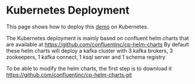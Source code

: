 # Kubernetes Deployment

This page shows how to deploy this [demo](https://github.com/nexDigitalDev/confluent-kafka-demo) on Kubernetes.

The Kubernetes deployment is mainly based on confluent helm charts that are available at https://github.com/confluentinc/cp-helm-charts
By default these helm charts will deploy a kafka cluster with 3 kafka brokers, 3 zookeepers, 1 kafka connect, 1 ksql server and 1 schema registry

To be able to modify the helm charts, the first step is to download it
https://github.com/confluentinc/cp-helm-charts.git

